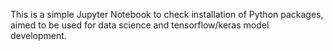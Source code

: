 This is a simple Jupyter Notebook to check installation of Python packages, aimed to be used for data science and tensorflow/keras model development.
